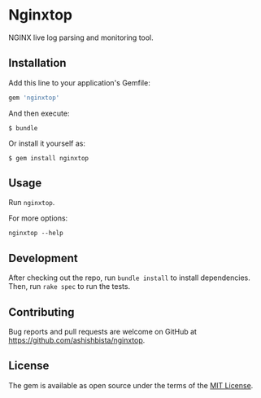 # Nginxtop

NGINX live log parsing and monitoring tool.

## Installation

Add this line to your application's Gemfile:

```ruby
gem 'nginxtop'
```

And then execute:

    $ bundle

Or install it yourself as:

    $ gem install nginxtop

## Usage

Run `nginxtop`.

For more options:

`nginxtop --help`


## Development

After checking out the repo, run `bundle install` to install dependencies. Then, run `rake spec` to run the tests.

## Contributing

Bug reports and pull requests are welcome on GitHub at https://github.com/ashishbista/nginxtop.

## License

The gem is available as open source under the terms of the [MIT License](http://opensource.org/licenses/MIT).

